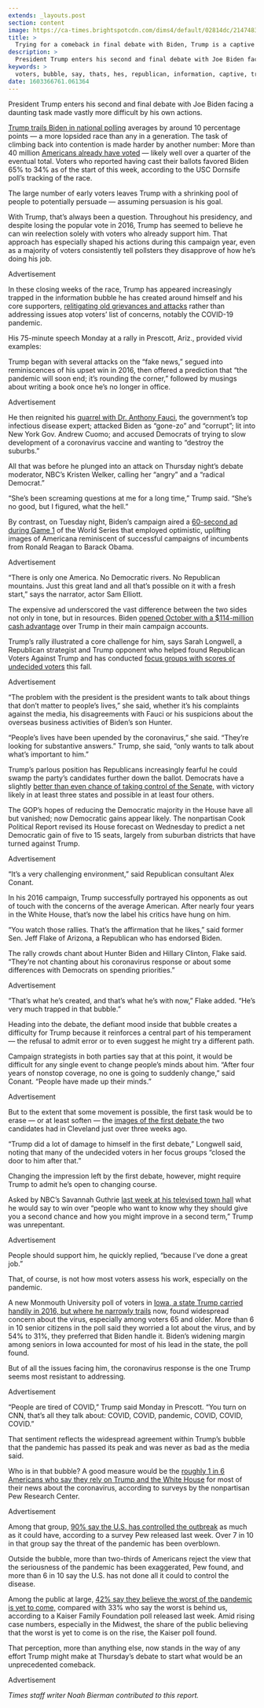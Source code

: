 ```yaml
--- 
extends: _layouts.post 
section: content 
image: https://ca-times.brightspotcdn.com/dims4/default/02814dc/2147483647/strip/true/crop/6000x3150+0+425/resize/1200x630!/quality/90/?url=https%3A%2F%2Fcalifornia-times-brightspot.s3.amazonaws.com%2F3f%2F7c%2Fe799ee8a46da9e9900e1d14a7d47%2Felection-2020-trump-13517.jpg 
title: > 
  Trying for a comeback in final debate with Biden, Trump is a captive of his own information bubble 
description: > 
  President Trump enters his second and final debate with Joe Biden facing a daunting task made vastly more difficult by his own actions.Trump trails Biden in national polling averages by around 10 percentage points — a more lopsided race than any in a generation.The large number of early voters leaves Trump with a shrinking pool of people to potentially persuade — assuming persuasion is his goal.With Trump, that’s always been a question.Trump’s rally illustrated a core challenge for him, says Sarah Longwell, a Republican strategist and Trump opponent who helped found Republican Voters Against Trump and has conducted focus groups with scores of undecided voters this fall. 
keywords: > 
  voters, bubble, say, thats, hes, republican, information, captive, trump, comeback, pandemic, trying, final, debate, poll, biden 
date: 1603366761.061364 
--- 
```

<div><p>President Trump enters his second and final debate with Joe Biden facing a daunting task made vastly more difficult by his own actions.</p><p><a class="link" href="https://www.latimes.com/politics/story/2020-10-14/trump-debate-performance-polling">Trump trails Biden in national polling</a> averages by around 10 percentage points &#8212; a more lopsided race than any in a generation. The task of climbing back into contention is made harder by another number: More than 40 million  <a class="link" href="https://www.latimes.com/politics/story/2020-10-15/voters-turnout-early-huge-numbers-favor-democrats">Americans already have voted</a> &#8212; likely well over a quarter of the eventual total. Voters who reported having cast their ballots favored Biden 65% to 34% as of the start of this week, according to the USC Dornsife poll&#8217;s tracking of the race.</p><p>The large number of early voters leaves Trump with a shrinking pool of people to potentially persuade &#8212; assuming persuasion is his goal.</p><p>With Trump, that&#8217;s always been a question. Throughout his presidency, and despite losing the popular vote in 2016, Trump has seemed to believe he can win reelection solely with voters who already support him. That approach has especially shaped his actions during this campaign year, even as a majority of voters consistently tell pollsters they disapprove of how he&#8217;s doing his job.</p><p class="google-dfp-ad-caption">Advertisement</p>
    <p id="google-ad2aa39eed-10c0-43d9-900d-38c7290bcd17" class="google-dfp-ad injected">
        <p class="google-dfp-ad-placeholder"></p>
    </p>
<p>In these closing weeks of the race, Trump has appeared increasingly trapped in the information bubble he has created around himself and his core supporters, <a class="link" href="https://www.latimes.com/politics/story/2020-10-20/trump-stirring-up-more-chaos-in-final-stretch-may-be-exhausting-the-voters-he-needs">relitigating old grievances and attacks</a> rather than addressing issues atop voters&#8217; list of concerns, notably the COVID-19 pandemic.</p><p class="enhancement">
    
        
    	
    	
    	
    
    
</p>
<p>His 75-minute speech Monday at a rally in Prescott, Ariz., provided vivid examples:</p><p>Trump began with several attacks on the &#8220;fake news,&#8221; segued into reminiscences of his upset win in 2016, then offered a prediction that &#8220;the pandemic will soon end; it&#8217;s rounding the corner,&#8221; followed by musings about writing a book once he&#8217;s no longer in office.</p><p class="google-dfp-ad-caption">Advertisement</p>
    <p id="google-ad4063e6c6-e590-4571-837b-d60eafb1f517" class="google-dfp-ad injected">
        <p class="google-dfp-ad-placeholder"></p>
    </p>
<p></p><p id="nativo_1"></p><p>He then reignited his <a class="link" href="https://www.latimes.com/politics/story/2020-10-19/trump-fauci-coronavirus-campaign-call">quarrel with Dr. Anthony Fauci,</a> the government&#8217;s top infectious disease expert; attacked Biden as &#8220;gone-zo&#8221; and &#8220;corrupt&#8221;; lit into New York Gov. Andrew Cuomo; and accused Democrats of trying to slow development of a coronavirus vaccine and wanting to &#8220;destroy the suburbs.&#8221; </p><p>All that was before he plunged into an attack on Thursday night&#8217;s debate moderator, NBC&#8217;s Kristen Welker, calling her &#8220;angry&#8221; and a &#8220;radical Democrat.&#8221;</p><p>&#8220;She&#8217;s been screaming questions at me for a long time,&#8221; Trump said. &#8220;She&#8217;s no good, but I figured, what the hell.&#8221;</p><p>By contrast, on Tuesday night, Biden&#8217;s campaign aired a <a class="link" href="https://www.youtube.com/watch?v=n2Xufahbaq4&amp;feature=youtu.be&amp;ab_channel=JoeBiden" target="_blank">60-second ad during Game 1</a> of the World Series that employed optimistic, uplifting images of Americana reminiscent of successful campaigns of incumbents from Ronald Reagan to Barack Obama.</p><p class="google-dfp-ad-caption">Advertisement</p>
    <p id="google-adc46e2447-1e73-44d7-9ab3-8d0ae0af0e3f" class="google-dfp-ad injected">
        <p class="google-dfp-ad-placeholder"></p>
    </p>
<p>&#8220;There is only one America. No Democratic rivers. No Republican mountains. Just this great land and all that&#8217;s possible on it with a fresh start,&#8221; says the narrator, actor Sam Elliott.</p><p>The expensive ad underscored the vast difference between the two sides not only in tone, but in resources. Biden <a class="link" href="https://www.latimes.com/politics/story/2020-10-20/biden-trump-fundraising">opened October with a $114-million cash advantage</a> over Trump in their main campaign accounts.</p><p>Trump&#8217;s rally illustrated a core challenge for him, says Sarah Longwell, a Republican strategist and Trump opponent who helped found Republican Voters Against Trump and has conducted <a class="link" href="https://www.latimes.com/politics/story/2020-10-08/biden-working-class-white-women-trump-michigan">focus groups with scores of undecided voters</a> this fall.</p><p class="google-dfp-ad-caption">Advertisement</p>
    <p id="google-ad4755a2a0-3c2b-45b8-84bb-0b932cd45556" class="google-dfp-ad injected">
        <p class="google-dfp-ad-placeholder"></p>
    </p>
<p>&#8220;The problem with the president is the president wants to talk about things that don&#8217;t matter to people&#8217;s lives,&#8221; she said, whether it&#8217;s his complaints against the media, his disagreements with Fauci or his suspicions about the overseas business activities of Biden&#8217;s son Hunter. </p><p>&#8220;People&#8217;s lives have been upended by the coronavirus,&#8221; she said. &#8220;They&#8217;re looking for substantive answers.&#8221; Trump, she said, &#8220;only wants to talk about what&#8217;s important to him.&#8221;</p><p>Trump&#8217;s parlous position has Republicans increasingly fearful he could swamp the party&#8217;s candidates further down the ballot. Democrats have a slightly <a class="link" href="https://www.latimes.com/politics/story/2020-10-01/2020-senate-races-to-watch">better than even chance of taking control of the Senate,</a> with victory likely in at least three states and possible in at least four others. </p><p>The GOP&#8217;s hopes of reducing the Democratic majority in the House have all but vanished; now Democratic gains appear likely. The nonpartisan Cook Political Report revised its House forecast on Wednesday to predict a net Democratic gain of five to 15 seats, largely from suburban districts that have turned against Trump.</p><p class="google-dfp-ad-caption">Advertisement</p>
    <p id="google-ad5b20d095-ebec-46b5-8430-7b8ef8a35b56" class="google-dfp-ad injected">
        <p class="google-dfp-ad-placeholder"></p>
    </p>
<p>&#8220;It&#8217;s a very challenging environment,&#8221; said Republican consultant Alex Conant.</p><p>In his 2016 campaign, Trump successfully portrayed his opponents as out of touch with the concerns of the average American. After nearly four years in the White House, that&#8217;s now the label his critics have hung on him.</p><p>&#8220;You watch those rallies. That&#8217;s the affirmation that he likes,&#8221; said former Sen. Jeff Flake of Arizona, a Republican who has endorsed Biden. </p><p>The rally crowds chant about Hunter Biden and Hillary Clinton, Flake said. &#8220;They&#8217;re not chanting about his coronavirus response or about some differences with Democrats on spending priorities.&#8221;</p><p class="google-dfp-ad-caption">Advertisement</p>
    <p id="google-adfde2100e-107f-4330-baf5-579c984ad49a" class="google-dfp-ad injected">
        <p class="google-dfp-ad-placeholder"></p>
    </p>
<p>&#8220;That&#8217;s what he&#8217;s created, and that&#8217;s what he&#8217;s with now,&#8221; Flake added. &#8220;He&#8217;s very much trapped in that bubble.&#8221;</p><p>Heading into the debate, the defiant mood inside that bubble creates a difficulty for Trump because it reinforces a central part of his temperament &#8212; the refusal to admit error or to even suggest he might try a different path. </p><p>Campaign strategists in both parties say that at this point, it would be difficult for any single event to change people&#8217;s minds about him. &#8220;After four years of nonstop coverage, no one is going to suddenly change,&#8221; said Conant. &#8220;People have made up their minds.&#8221;</p><p class="google-dfp-ad-caption">Advertisement</p>
    <p id="google-addbb8b39d-c235-401b-97a0-c09050212d97" class="google-dfp-ad injected">
        <p class="google-dfp-ad-placeholder"></p>
    </p>
<p>But to the extent that some movement is possible, the first task would be to erase &#8212; or at least soften &#8212; the <a class="link" href="https://www.latimes.com/politics/story/2020-09-29/trump-biden-first-presidential-debate-ohio">images of the first debate </a>the two candidates had in Cleveland just over three weeks ago.</p><p>&#8220;Trump did a lot of damage to himself in the first debate,&#8221; Longwell said, noting that many of the undecided voters in her focus groups &#8220;closed the door to him after that.&#8221;</p><p>Changing the impression left by the first debate, however, might require Trump to admit he&#8217;s open to changing course.</p><p>Asked by NBC&#8217;s Savannah Guthrie <a class="link" href="https://www.latimes.com/politics/story/2020-10-15/trump-biden-town-halls">last week at his televised town hall</a> what he would say to win over &#8220;people who want to know why they should give you a second chance and how you might improve in a second term,&#8221; Trump was unrepentant.</p><p class="google-dfp-ad-caption">Advertisement</p>
    <p id="google-ad80390f94-acd9-4b6a-acd6-19f472307933" class="google-dfp-ad injected">
        <p class="google-dfp-ad-placeholder"></p>
    </p>
<p>People should support him, he quickly replied, &#8220;because I&#8217;ve done a great job.&#8221;</p><p>That, of course, is not how most voters assess his work, especially on the pandemic. </p><p>A new Monmouth University poll of voters in <a class="link" href="https://www.monmouth.edu/polling-institute/reports/monmouthpoll_ia_102120/" target="_blank">Iowa, a state Trump carried handily in 2016, but where he narrowly trails</a> now, found widespread concern about the virus, especially among voters 65 and older. More than 6 in 10 senior citizens in the poll said they worried a lot about the virus, and by 54% to 31%, they preferred that Biden handle it. Biden&#8217;s widening margin among seniors in Iowa accounted for most of his lead in the state, the poll found. </p><p>But of all the issues facing him, the coronavirus response is the one Trump seems most resistant to addressing.</p><p class="google-dfp-ad-caption">Advertisement</p>
    <p id="google-addaf70769-13a1-4b01-9114-60d43281a4fc" class="google-dfp-ad injected">
        <p class="google-dfp-ad-placeholder"></p>
    </p>
<p>&#8220;People are tired of COVID,&#8221; Trump said Monday in Prescott. &#8220;You turn on CNN, that&#8217;s all they talk about: COVID, COVID, pandemic, COVID, COVID, COVID.&#8221;</p><p>That sentiment reflects the widespread agreement within Trump&#8217;s bubble that the pandemic has passed its peak and was never as bad as the media said. </p><p>Who is in that bubble? A good measure would be the <a class="link" href="https://www.journalism.org/2020/05/20/americans-who-rely-most-on-white-house-for-covid-19-news-more-likely-to-downplay-the-pandemic/" target="_blank">roughly 1 in 6 Americans who say they rely on Trump and the White House</a> for most of their news about the coronavirus, according to surveys by the nonpartisan Pew Research Center.</p><p class="google-dfp-ad-caption">Advertisement</p>
    <p id="google-adcb21f0c2-35da-429a-96e9-c6598a8fdf9e" class="google-dfp-ad injected">
        <p class="google-dfp-ad-placeholder"></p>
    </p>
<p>Among that group, <a class="link" href="https://www.journalism.org/2020/10/19/as-covid-19-hits-trump-and-white-house-slight-shift-in-opinion-on-whether-the-outbreak-has-been-exaggerated/" target="_blank">90% say the U.S. has controlled the outbreak</a> as much as it could have, according to a survey Pew released last week. Over 7 in 10 in that group say the threat of the pandemic has been overblown.</p><p>Outside the bubble, more than two-thirds of Americans reject the view that the seriousness of the pandemic has been exaggerated, Pew found, and more than 6 in 10 say the U.S. has not done all it could to control the disease.</p><p>Among the public at large, <a class="link" href="https://www.kff.org/report-section/kff-health-tracking-poll-october-2020-coronavirus-in-the-u-s/" target="_blank">42% say they believe the worst of the pandemic is yet to come,</a> compared with 33% who say the worst is behind us, according to a Kaiser Family Foundation poll released last week.  Amid rising case numbers, especially in the Midwest, the share of the public believing that the worst is yet to come is on the rise, the Kaiser poll found.</p><p>That perception, more than anything else, now stands in the way of any effort Trump might make at Thursday&#8217;s debate to start what would be an unprecedented comeback.</p><p class="google-dfp-ad-caption">Advertisement</p>
    <p id="google-ad2b891b07-fd9d-46da-9faa-61ceb75ac3da" class="google-dfp-ad injected">
        <p class="google-dfp-ad-placeholder"></p>
    </p>
<p><i>Times staff writer Noah Bierman contributed to this report.</i></p></div>